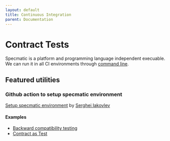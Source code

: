 ```yaml
---
layout: default
title: Continuous Integration
parent: Documentation
---
```

Contract Tests
==============

Specmatic is a platform and programming language independent execuable. We can run it in all CI environments through [command line](http://localhost:4000/getting_started.html#setup).

## Featured utilities

### Github action to setup specmatic environment

[Setup specmatic environment](https://github.com/marketplace/actions/setup-specmatic-environment) by [Serghei Iakovlev](https://github.com/sergeyklay)


#### Examples
* [Backward compatibility testing](https://github.com/znsio/specmatic-order-contracts/blob/main/.github/workflows/pull_request_merge_checks.yaml)
* [Contract as Test](https://github.com/znsio/specmatic-order-api/blob/github-actions-setup-specmatic/.github/workflows/command_line_contract_tests.yml)